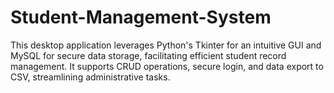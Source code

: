 # Student-Management-System
This desktop application leverages Python's Tkinter for an intuitive GUI and MySQL for secure data storage, facilitating efficient student record management. It supports CRUD operations, secure login, and data export to CSV, streamlining administrative tasks.

